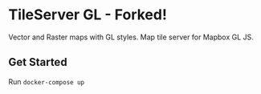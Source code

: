 # TileServer GL - Forked!

Vector and Raster maps with GL styles. Map tile server for Mapbox GL JS.

## Get Started

Run `docker-compose up`
